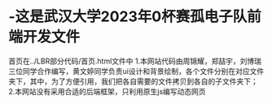 # -这是武汉大学2023年0杯赛孤电子队前端开发文件
首页在../LBR部分代码/首页.html文件中
1.本网站代码由周锦耀，郑喆宇，刘博瑞三位同学合作编写，黄文婷同学负责ui设计和背景绘制，各个文件分别在对应文件夹下，其中，为了方便引用，我们把各自需要的文件拷贝到各自的子文件夹下；
2.本网站没有采用合适的后端框架，只利用原生js编写动态网页
